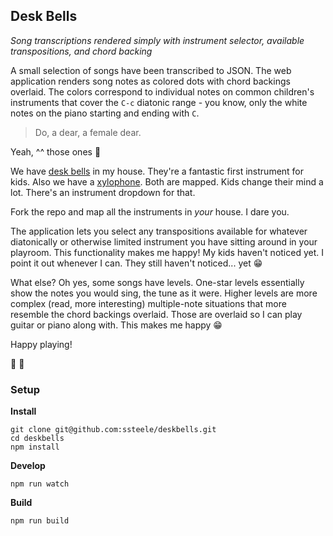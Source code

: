 ## Desk Bells

*Song transcriptions rendered simply with instrument selector, available transpositions, and chord backing*

A small selection of songs have been transcribed to JSON. The web application renders song notes as colored dots with chord backings overlaid. The colors correspond to individual notes on common children's instruments that cover the `C-c` diatonic range - you know, only the white notes on the piano starting and ending with `C`.

> Do, a dear, a female dear.

Yeah, ^^ those ones :slightly_smiling_face:

We have [desk bells](https://rhythmband.com/collections/bells/products/8-note-kidsplay-desk-bell-set "Rhythm Band Instruments") in my house. They're a fantastic first instrument for kids. Also we have a [xylophone](https://www.agreatlifebrand.com/products-glockenspiel-xylophone-for-kids-best-for-your-little-musician "A Great Life"). Both are mapped. Kids change their mind a lot. There's an instrument dropdown for that.

Fork the repo and map all the instruments in _your_ house. I dare you.

The application lets you select any transpositions available for whatever diatonically or otherwise limited instrument you have sitting around in your playroom. This functionality makes me happy!  My kids haven't noticed yet. I point it out whenever I can. They still haven't noticed... yet :grin:

What else? Oh yes, some songs have levels. One-star levels essentially show the notes you would sing, the tune as it were. Higher levels are more complex (read, more interesting) multiple-note situations that more resemble the chord backings overlaid. Those are overlaid so I can play guitar or piano along with. This makes me happy :grin:

Happy playing!

:bell: :bell:

### Setup

**Install**

    git clone git@github.com:ssteele/deskbells.git
    cd deskbells
    npm install

**Develop**

    npm run watch

**Build**

    npm run build
